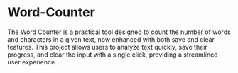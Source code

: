 # Word-Counter
The Word Counter is a practical tool designed to count the number of words and characters in a given text, now enhanced with both save and clear features. This project allows users to analyze text quickly, save their progress, and clear the input with a single click, providing a streamlined user experience.
